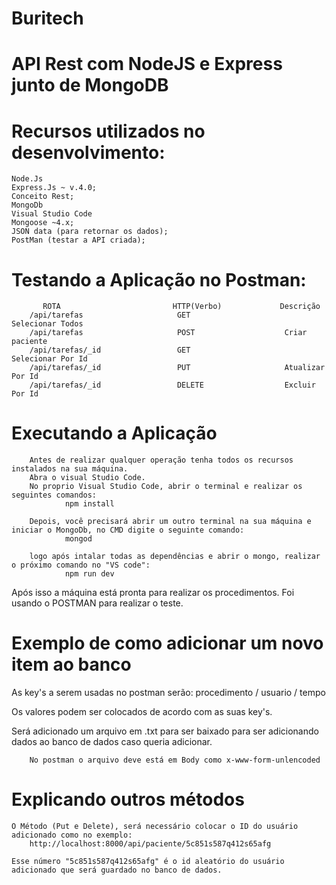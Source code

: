 # Buritech
# API Rest com NodeJS e Express junto de MongoDB

# Recursos utilizados no desenvolvimento:
    Node.Js
    Express.Js ~ v.4.0;
    Conceito Rest;
    MongoDb 
    Visual Studio Code 
    Mongoose ~4.x;
    JSON data (para retornar os dados);
    PostMan (testar a API criada);

# Testando a Aplicação no Postman:

           ROTA                         HTTP(Verbo)             Descrição
        /api/tarefas                     GET                     Selecionar Todos
        /api/tarefas                     POST                    Criar paciente
        /api/tarefas/_id                 GET                     Selecionar Por Id
        /api/tarefas/_id                 PUT                     Atualizar Por Id
        /api/tarefas/_id                 DELETE                  Excluir Por Id

# Executando a Aplicação
        
        Antes de realizar qualquer operação tenha todos os recursos instalados na sua máquina.
        Abra o visual Studio Code.
        No proprio Visual Studio Code, abrir o terminal e realizar os seguintes comandos:
                npm install
                
        Depois, você precisará abrir um outro terminal na sua máquina e iniciar o MongoDb, no CMD digite o seguinte comando:
                mongod
                
        logo após intalar todas as dependências e abrir o mongo, realizar o próximo comando no "VS code":
                npm run dev

        

Após isso a máquina está pronta para realizar os procedimentos.
Foi usando o POSTMAN para realizar o teste.

# Exemplo de como adicionar um novo item ao banco

 As key's a serem usadas no postman serão:
  procedimento / usuario / tempo
 
 Os valores podem ser colocados de acordo com as suas key's.
      
 Será adicionado um arquivo em .txt para ser baixado para ser adicionando dados ao banco de dados caso queria adicionar.
 
        No postman o arquivo deve está em Body como x-www-form-unlencoded
        
# Explicando outros métodos

    O Método (Put e Delete), será necessário colocar o ID do usuário adicionado como no exemplo:
        http://localhost:8000/api/paciente/5c851s587q412s65afg
        
    Esse número "5c851s587q412s65afg" é o id aleatório do usuário adicionado que será guardado no banco de dados.
